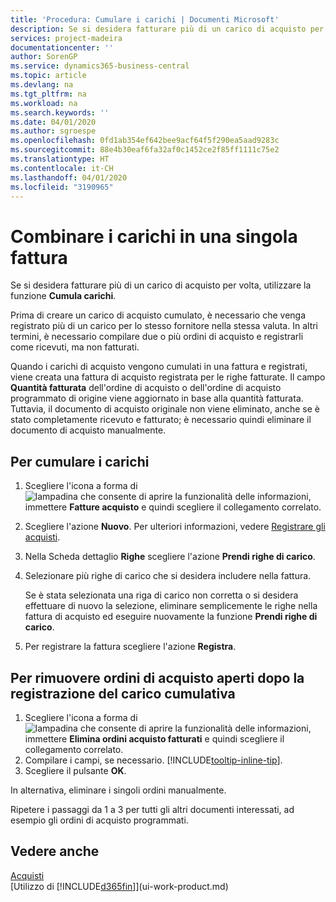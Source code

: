 ```yaml
---
title: 'Procedura: Cumulare i carichi | Documenti Microsoft'
description: Se si desidera fatturare più di un carico di acquisto per volta, utilizzare la funzione Cumula carichi.
services: project-madeira
documentationcenter: ''
author: SorenGP
ms.service: dynamics365-business-central
ms.topic: article
ms.devlang: na
ms.tgt_pltfrm: na
ms.workload: na
ms.search.keywords: ''
ms.date: 04/01/2020
ms.author: sgroespe
ms.openlocfilehash: 0fd1ab354ef642bee9acf64f5f290ea5aad9283c
ms.sourcegitcommit: 88e4b30eaf6fa32af0c1452ce2f85ff1111c75e2
ms.translationtype: HT
ms.contentlocale: it-CH
ms.lasthandoff: 04/01/2020
ms.locfileid: "3190965"
---
```

# <a name="combine-receipts-on-a-single-invoice"></a>Combinare i carichi in una singola fattura
Se si desidera fatturare più di un carico di acquisto per volta, utilizzare la funzione **Cumula carichi**.  

Prima di creare un carico di acquisto cumulato, è necessario che venga registrato più di un carico per lo stesso fornitore nella stessa valuta. In altri termini, è necessario compilare due o più ordini di acquisto e registrarli come ricevuti, ma non fatturati.  

Quando i carichi di acquisto vengono cumulati in una fattura e registrati, viene creata una fattura di acquisto registrata per le righe fatturate. Il campo **Quantità fatturata** dell'ordine di acquisto o dell'ordine di acquisto programmato di origine viene aggiornato in base alla quantità fatturata. Tuttavia, il documento di acquisto originale non viene eliminato, anche se è stato completamente ricevuto e fatturato; è necessario quindi eliminare il documento di acquisto manualmente.  

## <a name="to-combine-receipts"></a>Per cumulare i carichi  
1. Scegliere l'icona a forma di ![lampadina che consente di aprire la funzionalità delle informazioni](media/ui-search/search_small.png "Informazioni sull'operazione che si desidera eseguire"), immettere **Fatture acquisto** e quindi scegliere il collegamento correlato.  
2. Scegliere l'azione **Nuovo**. Per ulteriori informazioni, vedere [Registrare gli acquisti](purchasing-how-record-purchases.md).  
3. Nella Scheda dettaglio **Righe** scegliere l'azione **Prendi righe di carico**.  
4. Selezionare più righe di carico che si desidera includere nella fattura.  

    Se è stata selezionata una riga di carico non corretta o si desidera effettuare di nuovo la selezione, eliminare semplicemente le righe nella fattura di acquisto ed eseguire nuovamente la funzione **Prendi righe di carico**.  
5. Per registrare la fattura scegliere l'azione **Registra**.  

## <a name="to-remove-open-purchase-orders-after-combined-receipt-posting"></a>Per rimuovere ordini di acquisto aperti dopo la registrazione del carico cumulativa  
1. Scegliere l'icona a forma di ![lampadina che consente di aprire la funzionalità delle informazioni](media/ui-search/search_small.png "Informazioni sull'operazione che si desidera eseguire"), immettere **Elimina ordini acquisto fatturati** e quindi scegliere il collegamento correlato.  
2. Compilare i campi, se necessario. [!INCLUDE[tooltip-inline-tip](includes/tooltip-inline-tip_md.md)].
3. Scegliere il pulsante **OK**.  

In alternativa, eliminare i singoli ordini manualmente.

Ripetere i passaggi da 1 a 3 per tutti gli altri documenti interessati, ad esempio gli ordini di acquisto programmati.

## <a name="see-also"></a>Vedere anche  
[Acquisti](purchasing-manage-purchasing.md)  
[Utilizzo di [!INCLUDE[d365fin](includes/d365fin_md.md)]](ui-work-product.md)
